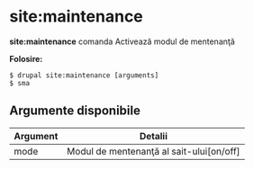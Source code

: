 # site:maintenance
**site:maintenance** comanda Activează modul de mentenanţă

**Folosire:**
```
$ drupal site:maintenance [arguments] 
$ sma  
```

## Argumente disponibile
Argument | Detalii
---------|-------------
mode | Modul de mentenanţă al sait-ului[on/off]
